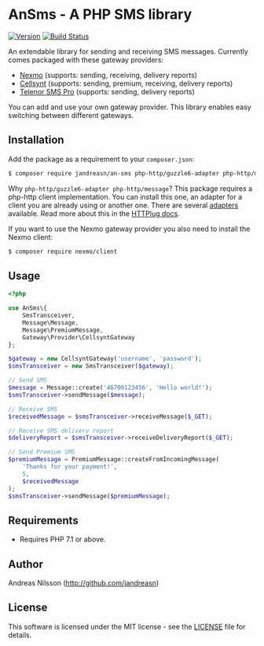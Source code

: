 # AnSms - A PHP SMS library

[![Version](http://img.shields.io/packagist/v/jandreasn/an-sms.svg?style=flat-square)](https://packagist.org/packages/jandreasn/an-sms)
[![Build Status](https://travis-ci.org/jandreasn/an-sms.svg?branch=master)](https://travis-ci.org/jandreasn/an-sms)

An extendable library for sending and receiving SMS messages. Currently comes packaged with these gateway providers:

- [Nexmo](https://www.nexmo.com) (supports: sending, receiving, delivery reports)
- [Cellsynt](https://www.cellsynt.com) (supports: sending, premium, receiving, delivery reports)
- [Telenor SMS Pro](https://www.smspro.se/) (supports: sending, delivery reports)

You can add and use your own gateway provider. This library enables easy switching between different gateways.


## Installation
Add the package as a requirement to your `composer.json`:
```bash
$ composer require jandreasn/an-sms php-http/guzzle6-adapter php-http/message
```

Why `php-http/guzzle6-adapter php-http/message`? This package requires a php-http client implementation. You can 
install this one, an adapter for a client you are already using or another one. There are several
 [adapters](https://packagist.org/providers/php-http/client-implementation) available. Read more about this in the 
 [HTTPlug docs](http://docs.php-http.org/en/latest/httplug/users.html).

If you want to use the Nexmo gateway provider you also need to install the Nexmo client:

```bash
$ composer require nexmo/client
```

## Usage
```php
<?php

use AnSms\{
    SmsTransceiver,
    Message\Message,
    Message\PremiumMessage,
    Gateway\Provider\CellsyntGateway
};

$gateway = new CellsyntGateway('username', 'password');
$smsTransceiver = new SmsTransceiver($gateway);

// Send SMS
$message = Message::create('46700123456', 'Hello world!');
$smsTransceiver->sendMessage($message);

// Receive SMS
$receivedMessage = $smsTransceiver->receiveMessage($_GET);

// Receive SMS delivery report
$deliveryReport = $smsTransceiver->receiveDeliveryReport($_GET);

// Send Premium SMS
$premiumMessage = PremiumMessage::createFromIncomingMessage(
    'Thanks for your payment!', 
    5, 
    $receivedMessage
);
$smsTransceiver->sendMessage($premiumMessage);

```


## Requirements
- Requires PHP 7.1 or above.

## Author
Andreas Nilsson (<http://github.com/jandreasn>)

## License
This software is licensed under the MIT license - see the [LICENSE](LICENSE.md) file for details.
